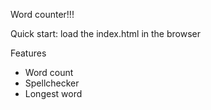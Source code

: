 Word counter!!!

Quick start:
load the index.html in the browser

Features
* Word count
* Spellchecker
* Longest word 


